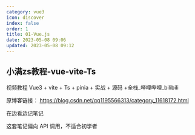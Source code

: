 ```yaml
---
category: vue3
icon: discover
index: false
order: 1
title: 01-Vue.js
date: 2023-05-08 09:06
updated: 2023-05-08 09:12
---
```


## 小满zs教程-vue-vite-Ts

视频教程 Vue3 + vite + Ts + pinia + 实战 + 源码 +全栈_哔哩哔哩_bilibili

原博客链接： https://blog.csdn.net/qq1195566313/category_11618172.html

在边看边记笔记

这套笔记偏向 API 调用，不适合初学者